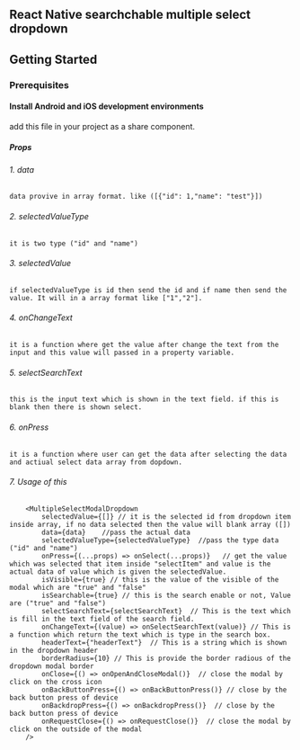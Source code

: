 ## React Native searchchable multiple select dropdown

## Getting Started
### Prerequisites
#### Install Android and iOS development environments
  add this file in your project as a share component.

##### Props

###### 1. data
    data provive in array format. like ([{"id": 1,"name": "test"}])
###### 2. selectedValueType
    it is two type ("id" and "name")
###### 3. selectedValue
    if selectedValueType is id then send the id and if name then send the value. It will in a array format like ["1","2"].
###### 4. onChangeText
    it is a function where get the value after change the text from the input and this value will passed in a property variable.
###### 5. selectSearchText
    this is the input text which is shown in the text field. if this is blank then there is shown select.
###### 6. onPress
    it is a function where user can get the data after selecting the data and actiual select data array from dopdown.



###### 7. Usage of this
        <MultipleSelectModalDropdown
            selectedValue={[]} // it is the selected id from dropdown item inside array, if no data selected then the value will blank array ([])
            data={data}    //pass the actual data
            selectedValueType={selectedValueType}  //pass the type data ("id" and "name")
            onPress={(...props) => onSelect(...props)}   // get the value which was selected that item inside "selectItem" and value is the actual data of value which is given the selectedValue.
            isVisible={true} // this is the value of the visible of the modal which are "true" and "false"
            isSearchable={true} // this is the search enable or not, Value are ("true" and "false")
            selectSearchText={selectSearchText}  // This is the text which is fill in the text field of the search field.
            onChangeText={(value) => onSelectSearchText(value)} // This is a function which return the text which is type in the search box.
            headerText={"headerText"}  // This is a string which is shown in the dropdown header
            borderRadius={10} // This is provide the border radious of the dropdown modal border
            onClose={() => onOpenAndCloseModal()}  // close the modal by click on the cross icon
            onBackButtonPress={() => onBackButtonPress()} // close by the back button press of device
            onBackdropPress={() => onBackdropPress()}  // close by the back button press of device
            onRequestClose={() => onRequestClose()}  // close the modal by click on the outside of the modal
        />